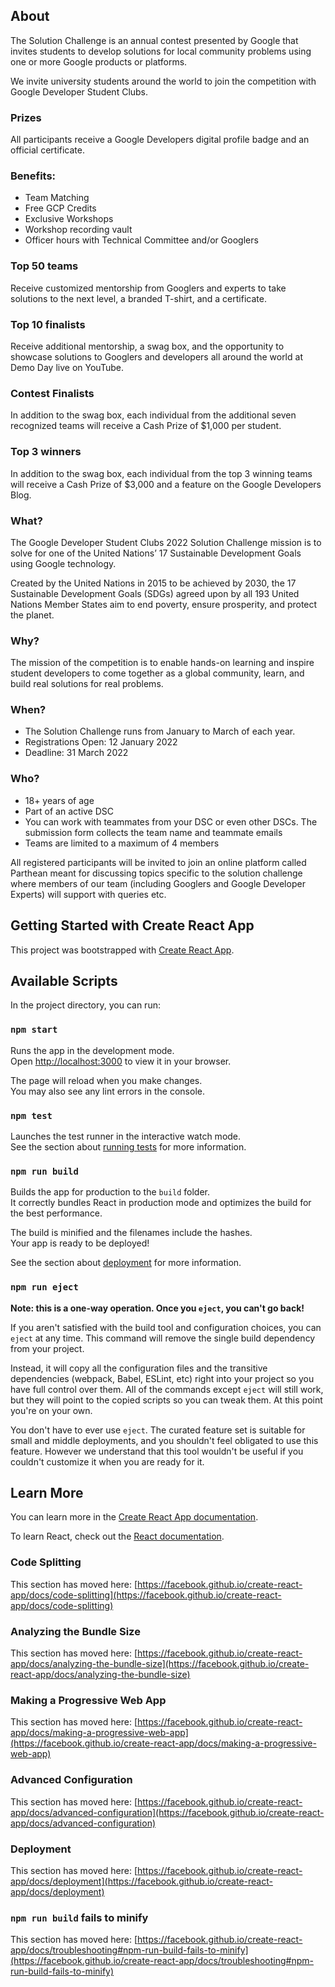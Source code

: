 ## About

The Solution Challenge is an annual contest presented by Google that invites students to develop solutions for local community problems using one or more Google products or platforms.

We invite university students around the world to join the competition with Google Developer Student Clubs.

### Prizes

All participants receive a Google Developers digital profile badge and an official certificate.

### Benefits:

- Team Matching
- Free GCP Credits
- Exclusive Workshops
- Workshop recording vault
- Officer hours with Technical Committee and/or Googlers 

### Top 50 teams

Receive customized mentorship from Googlers and experts to take solutions to the next level, a branded T-shirt, and a certificate.

### Top 10 finalists

Receive additional mentorship, a swag box, and the opportunity to showcase solutions to Googlers and developers all around the world at Demo Day live on YouTube.

### Contest Finalists

In addition to the swag box, each individual from the additional seven recognized teams will receive a Cash Prize of $1,000 per student. 

### Top 3 winners

In addition to the swag box, each individual from the top 3 winning teams will receive a Cash Prize of $3,000 and a feature on the Google Developers Blog.

### What?

The Google Developer Student Clubs 2022 Solution Challenge mission is to solve for one of the United Nations’ 17 Sustainable Development Goals using Google technology.

Created by the United Nations in 2015 to be achieved by 2030, the 17 Sustainable Development Goals (SDGs) agreed upon by all 193 United Nations Member States aim to end poverty, ensure prosperity, and protect the planet.

### Why?

The mission of the competition is to enable hands-on learning and inspire student developers to come together as a global community, learn, and  build real solutions for real problems.

### When?

- The Solution Challenge runs from January to March of each year.
- Registrations Open: 12 January 2022
- Deadline: 31 March 2022

### Who?
- 18+ years of age
- Part of an active DSC
- You can work with teammates from your DSC or even other DSCs. The submission form collects the team name and teammate emails
- Teams are limited to a maximum of 4 members

All registered participants will be invited to join an online platform called Parthean meant for discussing topics  specific to the solution challenge where members of our team (including Googlers and Google Developer Experts) will support with queries etc.

## Getting Started with Create React App

This project was bootstrapped with [Create React App](https://github.com/facebook/create-react-app).

## Available Scripts

In the project directory, you can run:

### `npm start`

Runs the app in the development mode.\
Open [http://localhost:3000](http://localhost:3000) to view it in your browser.

The page will reload when you make changes.\
You may also see any lint errors in the console.

### `npm test`

Launches the test runner in the interactive watch mode.\
See the section about [running tests](https://facebook.github.io/create-react-app/docs/running-tests) for more information.

### `npm run build`

Builds the app for production to the `build` folder.\
It correctly bundles React in production mode and optimizes the build for the best performance.

The build is minified and the filenames include the hashes.\
Your app is ready to be deployed!

See the section about [deployment](https://facebook.github.io/create-react-app/docs/deployment) for more information.

### `npm run eject`

**Note: this is a one-way operation. Once you `eject`, you can't go back!**

If you aren't satisfied with the build tool and configuration choices, you can `eject` at any time. This command will remove the single build dependency from your project.

Instead, it will copy all the configuration files and the transitive dependencies (webpack, Babel, ESLint, etc) right into your project so you have full control over them. All of the commands except `eject` will still work, but they will point to the copied scripts so you can tweak them. At this point you're on your own.

You don't have to ever use `eject`. The curated feature set is suitable for small and middle deployments, and you shouldn't feel obligated to use this feature. However we understand that this tool wouldn't be useful if you couldn't customize it when you are ready for it.

## Learn More

You can learn more in the [Create React App documentation](https://facebook.github.io/create-react-app/docs/getting-started).

To learn React, check out the [React documentation](https://reactjs.org/).

### Code Splitting

This section has moved here: [https://facebook.github.io/create-react-app/docs/code-splitting](https://facebook.github.io/create-react-app/docs/code-splitting)

### Analyzing the Bundle Size

This section has moved here: [https://facebook.github.io/create-react-app/docs/analyzing-the-bundle-size](https://facebook.github.io/create-react-app/docs/analyzing-the-bundle-size)

### Making a Progressive Web App

This section has moved here: [https://facebook.github.io/create-react-app/docs/making-a-progressive-web-app](https://facebook.github.io/create-react-app/docs/making-a-progressive-web-app)

### Advanced Configuration

This section has moved here: [https://facebook.github.io/create-react-app/docs/advanced-configuration](https://facebook.github.io/create-react-app/docs/advanced-configuration)

### Deployment

This section has moved here: [https://facebook.github.io/create-react-app/docs/deployment](https://facebook.github.io/create-react-app/docs/deployment)

### `npm run build` fails to minify

This section has moved here: [https://facebook.github.io/create-react-app/docs/troubleshooting#npm-run-build-fails-to-minify](https://facebook.github.io/create-react-app/docs/troubleshooting#npm-run-build-fails-to-minify)
